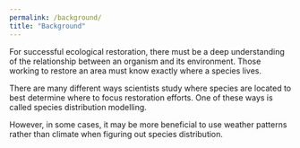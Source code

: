 ```yaml
---
permalink: /background/
title: "Background"
---
```

For successful ecological restoration, there must be a deep understanding of the relationship between an organism and its environment. Those working to restore an area must know exactly where a species lives. 

There are many different ways scientists study where species are located to best determine where to focus restoration efforts. One of these ways is called species distribution modelling. 

However, in some cases, it may be more beneficial to use weather patterns rather than climate when figuring out species distribution. 

